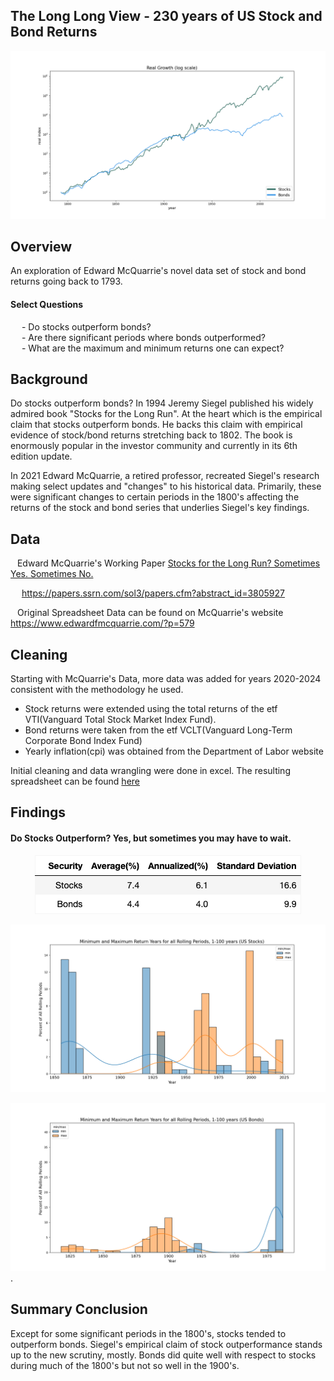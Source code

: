 ## The Long Long View - 230 years of US Stock and Bond Returns 

![US Real Returns 1793-Present](https://github.com/StarkArk/The_Long_View_Stocks_Bonds/blob/main/Images/stock_bond_real_comparison_history.png)

## Overview  
  
An exploration of Edward McQuarrie's novel data set of stock and bond returns going back to 1793.  
  
#### Select Questions  
&emsp; - Do stocks outperform bonds?  
&emsp; - Are there significant periods where bonds outperformed?  
&emsp; - What are the maximum and minimum returns one can expect?  


## Background
  
Do stocks outperform bonds? In 1994 Jeremy Siegel published his widely admired book "Stocks for the Long Run". At the heart which is
the empirical claim that stocks outperform bonds. He backs this claim with empirical evidence of stock/bond returns stretching back to
1802. The book is enormously popular in the investor community and currently in its 6th edition update.  
  
In 2021 Edward McQuarrie, a retired professor, recreated Siegel's research making select updates and "changes" to his historical data.
Primarily, these were significant changes to certain periods in the 1800's affecting the returns of the stock and bond series that
underlies Siegel's key findings.  
  
## Data  
  
&ensp; Edward McQuarrie's Working Paper <ins>Stocks for the Long Run? Sometimes Yes. Sometimes No.</ins>  
  
&emsp; https://papers.ssrn.com/sol3/papers.cfm?abstract_id=3805927  
  
&ensp; Original Spreadsheet Data can be found on McQuarrie's website https://www.edwardfmcquarrie.com/?p=579  
  
## Cleaning  
  
Starting with McQuarrie's Data, more data was added for years 2020-2024 consistent with the methodology he used.  
    
- Stock returns were extended using the total returns of the etf VTI(Vanguard Total Stock Market Index Fund).  
- Bond returns were taken from the etf VCLT(Vanguard Long-Term Corporate Bond Index Fund) 
- Yearly inflation(cpi) was obtained from the Department of Labor website  
  
Initial cleaning and data wrangling were done in excel. The resulting spreadsheet can be found [here](https://github.com/StarkArk/The_Long_View_Stocks_Bonds/blob/main/Data/mcquarrie_real_stock_bond_returns_prepped_csv.csv) 

## Findings  
  
#### Do Stocks Outperform? Yes, but sometimes you may have to wait.  
  
<p align="center">
  <img src="https://github.com/StarkArk/The_Long_View_Stocks_Bonds/blob/main/Images/summary_returns_table.png?raw=true" alt="Summary Table"/>
</p>  
  
![Stocks - Best and Worst Rolling Periods](https://github.com/StarkArk/The_Long_View_Stocks_Bonds/blob/main/Images/stocks_best_worst_years_rolling_1to100.png)

![Bonds - Best and Worst Rolling Periods](https://github.com/StarkArk/The_Long_View_Stocks_Bonds/blob/main/Images/bonds_best_worst_years_rolling_1to100_perc.png). 
  

## Summary Conclusion  
  
Except for some significant periods in the 1800's, stocks tended to outperform bonds. Siegel's empirical claim of stock outperformance stands up
to the new scrutiny, mostly. Bonds did quite well with respect to stocks during much of the 1800's but not so well in the 1900's.